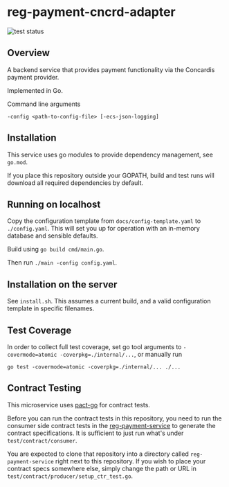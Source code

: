 # reg-payment-cncrd-adapter

<img src="https://github.com/eurofurence/reg-payment-cncrd-adapter/actions/workflows/go.yml/badge.svg" alt="test status"/>

## Overview

A backend service that provides payment functionality via the Concardis payment provider.

Implemented in Go.

Command line arguments
```
-config <path-to-config-file> [-ecs-json-logging]
```

## Installation

This service uses go modules to provide dependency management, see `go.mod`.

If you place this repository outside your GOPATH, build and test runs will download all required
dependencies by default.

## Running on localhost

Copy the configuration template from `docs/config-template.yaml` to `./config.yaml`. This will set you up
for operation with an in-memory database and sensible defaults.

Build using `go build cmd/main.go`.

Then run `./main -config config.yaml`.

## Installation on the server

See `install.sh`. This assumes a current build, and a valid configuration template in specific filenames.

## Test Coverage

In order to collect full test coverage, set go tool arguments to `-covermode=atomic -coverpkg=./internal/...`,
or manually run
```
go test -covermode=atomic -coverpkg=./internal/... ./...
```

## Contract Testing

This microservice uses [pact-go](https://github.com/pact-foundation/pact-go#installation) for contract tests.

Before you can run the contract tests in this repository, you need to run the consumer side contract tests
in the [reg-payment-service](https://github.com/eurofurence/reg-payment-service) to generate
the contract specifications. It is sufficient to just run what's under `test/contract/consumer`.

You are expected to clone that repository into a directory called `reg-payment-service`
right next to this repository. If you wish to place your contract specs somewhere else, simply change the
path or URL in `test/contract/producer/setup_ctr_test.go`.
